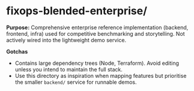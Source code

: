# fixops-blended-enterprise/

**Purpose:** Comprehensive enterprise reference implementation (backend, frontend, infra) used for
competitive benchmarking and storytelling. Not actively wired into the lightweight demo service.

**Gotchas**
- Contains large dependency trees (Node, Terraform). Avoid editing unless you intend to maintain the
  full stack.
- Use this directory as inspiration when mapping features but prioritise the smaller `backend/`
  service for runnable demos.
